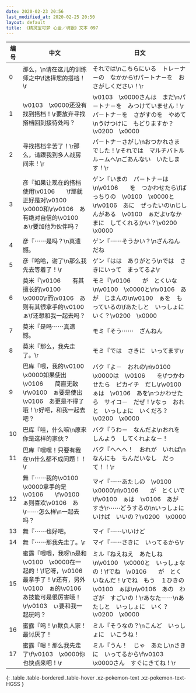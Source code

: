```yaml
---
date: 2020-02-23 20:56
last_modified_at: 2020-02-25 20:50
layout: default
title: 《精灵宝可梦 心金／魂银》文本 097
---
```

| 编号 | 中文 | 日文 |
| ---- | ---- | ---- |
| 0 | 那么，\n请在这儿的训练师之中\f选择您的搭档！\r | それでは\nこちらにいる　トレ－ナ－の　なかから\fパ－トナ－を　おさがしください！\r |
| 1 | \v0103　\x0000还没有找到搭档！\r要放弃寻找搭档回到接待处吗？ | \v0103　\x0000さんは　まだ\nパ－トナ－を　みつけていません！\rパ－トナ－を　さがすのを　やめて\nうけつけに　もどりますか？\v0200　\x0000 |
| 2 | 寻找搭档辛苦了！\r那么，请跟我到多人战房间来！\r | パ－トナ－さがし\nおつかれさま　でした！\rそれでは　マルチバトルル－ムへ\nごあんない　いたします！\r |
| 3 | 彦『如果让现在的搭档使用\v0106　　\f那就正好是对\v0100　\x0000和\r\v0106　あ有绝对自信的\v0100　ぁ\r要加他为伙伴吗？ | ゲン『いまの　パ－トナ－は\n\v0106　　を　つかわせたら\fばっちりの　\v0100　\x0000と\r\v0106　あに　ぜったいの\nじしんがある　\v0100　ぁだよ\rなかまに　してくれるかい？\v0200　\x0000 |
| 4 | 彦『⋯⋯是吗？\n真遗憾。 | ゲン『⋯⋯そうかい？\nざんねん　だね |
| 5 | 彦『哈哈，谢了\n那么我先去等着了！\r | ゲン『はは　ありがとう\nでは　さきにいって　まってるよ\r |
| 6 | 莫米『\v0106　　有其擅长的\v0100　\x0000\r而\v0106　あ则有其很拿手的\v0100　ぁ\f还想和我一起去吗？ | モミ『\v0106　　が　とくいな\n\v0100　\x0000と\r\v0106　あが　じまんの\n\v0100　ぁを　もっているの\fあたしと　いっしょに　いく？\v0200　\x0000 |
| 7 | 莫米『是吗⋯⋯真遗憾。 | モミ『そう⋯⋯　ざんねん |
| 8 | 莫米『那么，我先走了。\r | モミ『では　さきに　いってます\r |
| 9 | 巴库『喂，我的\v0100　\x0000如果使出\v0106　　简直无敌\r\v0100　ぁ要是使出\v0106　あ更是不得了哦！\r好吧，和我一起去吧？ | バク『よ－　おれの\n\v0100　\x0000は　\v0106　　を\fつかわせたら　ピカイチ　だし\r\v0100　ぁは　\v0106　あを\nつかわせたら　サイコ－　だぜ！\rなっ　おれと　いっしょに　いくだろ？\v0200　\x0000 |
| 10 | 巴库『哇，什么嘛\n原来你是这样的家伙？ | バク『うわ－　なんだよ\nおれを　しんよう　してくれよな－！ |
| 11 | 巴库『嘿嘿！只要有我在\n什么都不成问题！！\r | バク『へへへ！　おれが　いれば\nなんにも　もんだいなし　だって！！\r |
| 12 | 舞『⋯⋯我的\v0100　\x0000拿手的是\v0106　　\f\v0100　ぁ则喜欢\v0106　あ\r⋯⋯怎么样\n一起去吗？ | マイ『⋯⋯あたしの　\v0100　\x0000\n\v0106　　が　とくいで\f\v0100　ぁは　\v0106　あが　すき\r⋯⋯どうするの\nいっしょに　いけば　いいの？\v0200　\x0000 |
| 13 | 舞『⋯⋯也好吧。 | マイ『⋯⋯いいけど |
| 14 | 舞『⋯⋯那我先走了。\r | マイ『⋯⋯さきに　いってるから\r |
| 15 | 蜜露『喂喂，我呀\n是和\v0100　\x0000在一起的！\f它呀，\v0106　　最拿手了！\r还有，另外\v0100　ぁ的\v0106　あ技能可是很厉害哦！\r\v0103　ぃ要和我一起玩吗？ | ミル『ねえねえ　あたしね\n\v0100　\x0000と　いっしょなの！\fでね　\v0106　　が　とくいなんだ！\rでね　もう　１ひきの　\v0100　ぁは\n\v0106　あの　わざが　すごいの！\rあなた⋯⋯\nあたしと　いっしょに　いく？\v0200　\x0000 |
| 16 | 蜜露『呜！\n欺负人家！最讨厌了！ | ミル『そうなの？\nこんど　いっしょに　いこうね！ |
| 17 | 蜜露『嗯！那么我先走了\f\v0103　\x0000你也快点来吧！\r | ミル『うん！　じゃ　あたし\nさきに　いってるから\f\v0103　\x0000さん　すぐにきてね！\r |
{: .table .table-bordered .table-hover .xz-pokemon-text .xz-pokemon-text-HGSS }